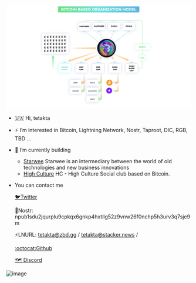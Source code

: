 ![image](https://github.com/tetakta/1111/blob/b60fc36b1e8b84f60d12d9d968c0eee0ffeadfc0/img/BBO%20model.png)


- 🇺🇦 Hi, tetakta
- ⚡️ I’m interested in Bitcoin, Lightning Network, Nostr, Taproot, DlC, RGB, TBD ...
- 🌵 I’m currently building
  - [Starwee](https://____) Starwee is an intermediary between the world of old technologies and new business innovations
  - [High Culture](https://____) HC - High Culture Social club based on Bitcoin.

-  You can contact me

    [🐦Twitter](https://twitter.com/tetakta)

    👾Nostr: npub1sdu2jqurplu9cpkqx6gnkp4hxtllg52z9vnw26f0nchp5h3urv3q7sje9m

    ⚡LNURL: tetakta@zbd.gg / tetakta@stacker.news / 

    [:octocat:Github](https://github.com//tetakta)
  
    [🗺️ Discord](@tetakta)

![image]()
